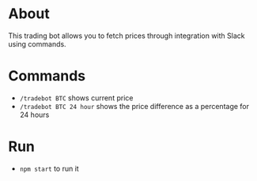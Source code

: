 # About
This trading bot allows you to fetch prices through integration with Slack using commands.

# Commands
- `/tradebot BTC` shows current price
- `/tradebot BTC 24 hour` shows the price difference as a percentage for 24 hours

# Run
- `npm start` to run it
